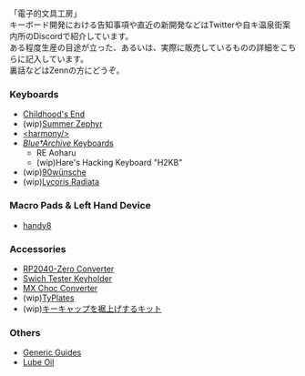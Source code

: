 「電子的文具工房」  
キーボード開発における告知事項や直近の新開発などはTwitterや自キ温泉街案内所のDiscordで紹介しています。  
ある程度生産の目途が立った、あるいは、実際に販売しているものの詳細をこちらに記入しています。  
裏話などはZennの方にどうぞ。

### Keyboards
- [Childhood's End](https://github.com/Cheena-gb/Childhood-s-End)
- (wip)[Summer Zephyr](https://github.com/Cheena-gb/Summer-Zephyr)
- [\<harmony/>](https://github.com/Cheena-gb/harmony)
- [*Blue†Archive* Keyboards](https://github.com/Cheena-gb/Bluearchive-Keyboards)
  - RE Aoharu
  - (wip)Hare's Hacking Keyboard "H2KB"
- (wip)[90wünsche](https://github.com/Cheena-gb/90wunsche)
- (wip)[Lycoris Radiata](https://github.com/Cheena-gb/Lycoris_Radiata)

### Macro Pads & Left Hand Device
- [handy8](https://github.com/Cheena-gb/handy8)

### Accessories
- [RP2040-Zero Converter](https://github.com/Cheena-gb/RP2040-Zero-Converter)
- [Swich Tester Keyholder](https://github.com/Cheena-gb/Switch-Tester-Keyholder)
- [MX Choc Converter](https://github.com/Cheena-gb/MX-Choc-Converter)
- (wip)[TyPlates](https://github.com/Cheena-gb/typlates)
- (wip)[キーキャップを裾上げするキット](https://github.com/Cheena-gb/miniskirt-kit)
  
### Others
- [Generic Guides](https://github.com/Cheena-gb/generic-guides)
- [Lube Oil](https://github.com/Cheena-gb/lube)
